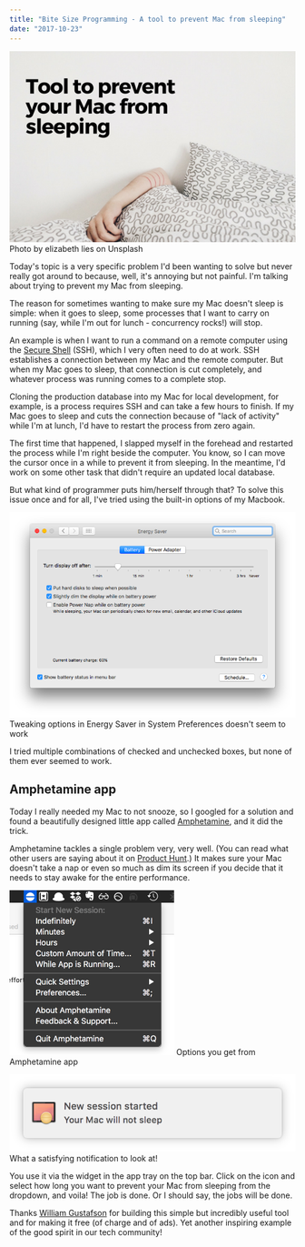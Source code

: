 ```yaml
---
title: "Bite Size Programming - A tool to prevent Mac from sleeping"
date: "2017-10-23"
---
```


![woman sleeping in bed concealed under blanket with hand showing](images/BSP-prevent-mac-from-sleeping.png) Photo by elizabeth lies on Unsplash

Today's topic is a very specific problem I'd been wanting to solve but never really got around to because, well, it's annoying but not painful. I'm talking about trying to prevent my Mac from sleeping.

The reason for sometimes wanting to make sure my Mac doesn't sleep is simple: when it goes to sleep, some processes that I want to carry on running (say, while I'm out for lunch - concurrency rocks!) will stop.

An example is when I want to run a command on a remote computer using the [Secure Shell](https://en.wikipedia.org/wiki/Secure_Shell) (SSH), which I very often need to do at work. SSH establishes a connection between my Mac and the remote computer. But when my Mac goes to sleep, that connection is cut completely, and whatever process was running comes to a complete stop.

Cloning the production database into my Mac for local development, for example, is a process requires SSH and can take a few hours to finish. If my Mac goes to sleep and cuts the connection because of "lack of activity" while I'm at lunch, I'd have to restart the process from zero again.

The first time that happened, I slapped myself in the forehead and restarted the process while I'm right beside the computer. You know, so I can move the cursor once in a while to prevent it from sleeping. In the meantime, I'd work on some other task that didn't require an updated local database.

But what kind of programmer puts him/herself through that? To solve this issue once and for all, I've tried using the built-in options of my Macbook.

![screenshot of mac system preferences to prevent mac from sleeping](images/Screen-Shot-2017-10-23-at-11.05.52-PM.png) Tweaking options in Energy Saver in System Preferences doesn't seem to work

I tried multiple combinations of checked and unchecked boxes, but none of them ever seemed to work.

## Amphetamine app

Today I really needed my Mac to not snooze, so I googled for a solution and found a beautifully designed little app called [Amphetamine](https://itunes.apple.com/sg/app/amphetamine/id937984704?mt=12), and it did the trick.

Amphetamine tackles a single problem very, very well. (You can read what other users are saying about it on [Product Hunt](https://www.producthunt.com/posts/amphetamine).) It makes sure your Mac doesn't take a nap or even so much as dim its screen if you decide that it needs to stay awake for the entire performance.

![screenshot of amphetamine app to prevent mac from sleeping](images/Screen-Shot-2017-10-23-at-11.05.02-PM.png) Options you get from Amphetamine app

![screenshot of amphetamine app prevent mac from sleeping](images/Screen-Shot-2017-10-24-at-12.02.22-PM.png) What a satisfying notification to look at!

You use it via the widget in the app tray on the top bar. Click on the icon and select how long you want to prevent your Mac from sleeping from the dropdown, and voila! The job is done. Or I should say, the jobs will be done.

Thanks [William Gustafson](https://github.com/x74353) for building this simple but incredibly useful tool and for making it free (of charge and of ads). Yet another inspiring example of the good spirit in our tech community!
